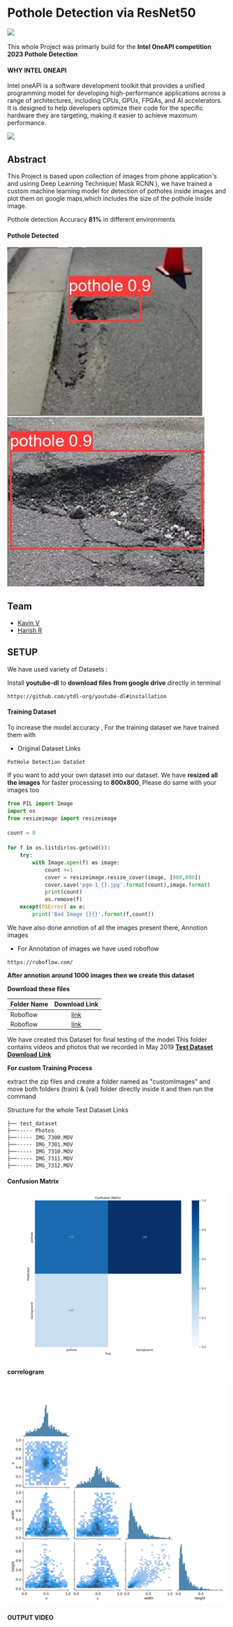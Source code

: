Pothole Detection via ResNet50
==============================
![](https://user-images.githubusercontent.com/114469196/235294815-0e39c6b9-2b97-4bbd-afc9-75ee2379a288.png)

This whole Project was primarly build for the **__Intel OneAPI competition 2023
Pothole Detection__**

<h4>WHY INTEL ONEAPI</h4>
Intel oneAPI is a software development toolkit that provides a unified programming model for developing high-performance applications across a range of architectures, including CPUs, GPUs, FPGAs, and AI accelerators. It is designed to help developers optimize their code for the specific hardware they are targeting, making it easier to achieve maximum performance.

![](https://user-images.githubusercontent.com/90272634/230717338-f2dc33e7-31df-4dc0-98f1-9074cb7252e2.png)

## Abstract
This Project is based upon collection of images from phone application's and usinng Deep Learning
Technique( Mask RCNN ), we have trained a custom machine learning model for detection of potholes
inside images and plot them on google maps,which includes the size of the pothole inside image.

Pothole detection Accuracy **__81%__** in different environments


<h4>Pothole Detected</h4>

![](https://github.com/kavinvengidu/Pothole_Detection_IntelOneAPI/blob/main/ResNet50/val_batch2_pred%20(3).jpg)&nbsp;![](https://github.com/kavinvengidu/Pothole_Detection_IntelOneAPI/blob/main/ResNet50/val_batch2_pred%20(4).jpg)



## Team

- [Kavin V](https://www.linkedin.com/in/kavin-v-8028b9229/)
- [Harish R](https://www.linkedin.com/in/harish-r-b6b045229/)


## SETUP
We have used variety of Datasets  :

Install **youtube-dl** to __download files from google drive__ directly in terminal
```
https://github.com/ytdl-org/youtube-dl#installation
```
#### Training Dataset
To increase the model accuracy , For the training dataset we have trained them with
- Original Dataset Links
```
PotHole Detection DataSet
```
If you want to add your own dataset into our dataset. We have **resized all the images** for faster processing to **800x800**, Please do same with your images too
```python
from PIL import Image
import os
from resizeimage import resizeimage

count = 0

for f in os.listdir(os.getcwd()):
    try:
        with Image.open(f) as image:
            count +=1
            cover = resizeimage.resize_cover(image, [800,800])
            cover.save('pgm-1_{}.jpg'.format(count),image.format)
            print(count)
            os.remove(f)
    except(OSError) as e:
        print('Bad Image {}{}'.format(f,count))
```


We have also done annotion of all the images present there,
Annotion images

- For Annotation of images we have used roboflow
````
https://roboflow.com/
````
**__After annotion around 1000 images then we create this dataset__**


**Download these files**

| Folder Name        | Download Link           |
| -------------------|:-----------------------:|
| Roboflow | [link](https://public.roboflow.com/object-detection/pothole/1) |
| Roboflow      | [link](https://universe.roboflow.com/hackthethong/pothole-detection-gmnid)     |

We have created this Dataset for final testing of the model
This folder contains videos and photos that we recorded in May 2019
**[Test Dataset Download Link](https://drive.google.com/drive/u/2/folders/1duZ9O0If8mpHk8lZkFHQifv5R8z4dcKx)**


**For custom Training Process**

extract the zip files and create a folder named as "customImages" and move both folders
(train) & (val) folder directly inside it and then run the command

Structure for the whole Test Dataset Links
````
├── test_dataset
├──----- Photos
├──----- IMG_7300.MOV
├──----- IMG_7301.MOV
├──----- IMG_7310.MOV
├──----- IMG_7311.MOV
├──----- IMG_7312.MOV
````
<h4>Confusion Matrix</h4>

![](https://github.com/kavinvengidu/Pothole_Detection_IntelOneAPI/blob/main/Images/confusion_matrix%20(1).png)

<h4>correlogram</h4>

![](https://github.com/kavinvengidu/Pothole_Detection_IntelOneAPI/blob/main/Images/labels_correlogram.jpg)

<h4>OUTPUT VIDEO</h4>

![]()






